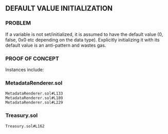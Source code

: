## DEFAULT VALUE INITIALIZATION

### PROBLEM
If a variable is not set/initialized, it is assumed to have the default value (0, false, 0x0 etc depending on the data type). Explicitly initializing it with its default value is an anti-pattern and wastes gas.

### PROOF OF CONCEPT
Instances include:

### MetadataRenderer.sol
```MetadataRenderer.sol#L119
MetadataRenderer.sol#L133
MetadataRenderer.sol#L189
MetadataRenderer.sol#L229
```

### Treasury.sol
```
Treasury.sol#L162
```